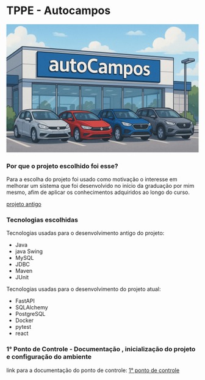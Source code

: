 # TPPE - Autocampos

![Auto Campos](./data/assets/logo.jpg)

### Por que o projeto escolhido foi esse?

Para a escolha do projeto foi usado como motivação o interesse em melhorar um sistema que foi desenvolvido no início da graduação por mim mesmo, afim de aplicar os conhecimentos adquiridos ao longo do curso.

[projeto antigo](https://github.com/caio-lelis/Concessionaria-AutoCampos-Orientacao-a-Objetos-)

### Tecnologias escolhidas

Tecnologias usadas para o desenvolvimento antigo do projeto:

- Java
- java Swing
- MySQL
- JDBC
- Maven
- JUnit

Tecnologias usadas para o desenvolvimento do projeto atual:

- FastAPI
- SQLAlchemy
- PostgreSQL
- Docker
- pytest
- react

### 1° Ponto de Controle - Documentação , inicialização do projeto e configuração do ambiente

link para a documentação do ponto de controle: [1° ponto de controle](<docs/ponto de controle 1.md>)
